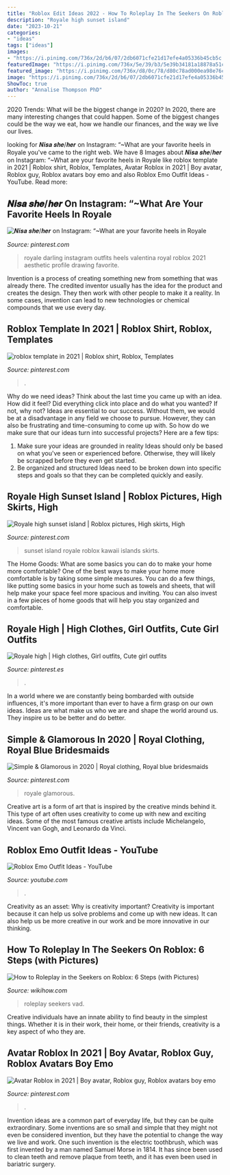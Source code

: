 ```yaml
---
title: "Roblox Edit Ideas 2022 - How To Roleplay In The Seekers On Roblox: 6 Steps (with Pictures)"
description: "Royale high sunset island"
date: "2023-10-21"
categories:
- "ideas"
tags: ["ideas"]
images:
- "https://i.pinimg.com/736x/2d/b6/07/2db6071cfe21d17efe4a05336b45cb5c.jpg"
featuredImage: "https://i.pinimg.com/736x/5e/39/b3/5e39b34181a18878a51c5aeaad6863cd.jpg"
featured_image: "https://i.pinimg.com/736x/d8/0c/78/d80c78ad000ea98e76c43eef2439de03.jpg"
image: "https://i.pinimg.com/736x/2d/b6/07/2db6071cfe21d17efe4a05336b45cb5c.jpg"
ShowToc: true
author: "Annalise Thompson PhD"
---
```



2020 Trends: What will be the biggest change in 2020?
In 2020, there are many interesting changes that could happen. Some of the biggest changes could be the way we eat, how we handle our finances, and the way we live our lives.

	

		
looking for 𝑵𝒊𝒔𝒂 𝒔𝒉𝒆/𝒉𝒆𝒓 on Instagram: “~What are your favorite heels in Royale you've came to the right web. We have 8 Images about 𝑵𝒊𝒔𝒂 𝒔𝒉𝒆/𝒉𝒆𝒓 on Instagram: “~What are your favorite heels in Royale like roblox template in 2021 | Roblox shirt, Roblox, Templates, Avatar Roblox in 2021 | Boy avatar, Roblox guy, Roblox avatars boy emo and also Roblox Emo Outfit Ideas - YouTube. Read more:
		
    
## 𝑵𝒊𝒔𝒂 𝒔𝒉𝒆/𝒉𝒆𝒓 On Instagram: “~What Are Your Favorite Heels In Royale

<img loading=lazy src="https://i.pinimg.com/736x/0c/c7/ae/0cc7ae8752f2b8b9f12a44339440ee48.jpg" onerror="this.onerror=null;this.src='https://tse3.mm.bing.net/th?id=OIP.HyuDJ4txEHdIX0Zq0OqVKwHaGq&amp;pid=15.1';" alt="𝑵𝒊𝒔𝒂 𝒔𝒉𝒆/𝒉𝒆𝒓 on Instagram: “~What are your favorite heels in Royale">

_Source: pinterest.com_

>royale darling instagram outfits heels valentina royal roblox 2021 aesthetic profile drawing favorite. 

	

Invention is a process of creating something new from something that was already there. The credited inventor usually has the idea for the product and creates the design. They then work with other people to make it a reality. In some cases, invention can lead to new technologies or chemical compounds that we use every day.

    
## Roblox Template In 2021 | Roblox Shirt, Roblox, Templates

<img loading=lazy src="https://i.pinimg.com/736x/5e/39/b3/5e39b34181a18878a51c5aeaad6863cd.jpg" onerror="this.onerror=null;this.src='https://tse3.mm.bing.net/th?id=OIP.gsr30A3jLMzxaiMqMLMl5wHaHE&amp;pid=15.1';" alt="roblox template in 2021 | Roblox shirt, Roblox, Templates">

_Source: pinterest.com_

>. 

	

Why do we need ideas?
Think about the last time you came up with an idea. How did it feel? Did everything click into place and do what you wanted? If not, why not?
Ideas are essential to our success. Without them, we would be at a disadvantage in any field we choose to pursue. However, they can also be frustrating and time-consuming to come up with. So how do we make sure that our ideas turn into successful projects? Here are a few tips: 

1) Make sure your ideas are grounded in reality 
Ideas should only be based on what you've seen or experienced before. Otherwise, they will likely be scrapped before they even get started. 
2) Be organized and structured 
Ideas need to be broken down into specific steps and goals so that they can be completed quickly and easily.

    
## Royale High Sunset Island | Roblox Pictures, High Skirts, High

<img loading=lazy src="https://i.pinimg.com/736x/30/1e/17/301e1726bb7d25e88c76a55783a894fa.jpg" onerror="this.onerror=null;this.src='https://tse1.mm.bing.net/th?id=OIP.uRomONLzdRlpWyHosiyiowHaDJ&amp;pid=15.1';" alt="Royale high sunset island | Roblox pictures, High skirts, High">

_Source: pinterest.com_

>sunset island royale roblox kawaii islands skirts. 

	

The Home Goods: What are some basics you can do to make your home more comfortable?
One of the best ways to make your home more comfortable is by taking some simple measures. You can do a few things, like putting some basics in your home such as towels and sheets, that will help make your space feel more spacious and inviting. You can also invest in a few pieces of home goods that will help you stay organized and comfortable.

    
## Royale High | High Clothes, Girl Outfits, Cute Girl Outfits

<img loading=lazy src="https://i.pinimg.com/736x/d8/0c/78/d80c78ad000ea98e76c43eef2439de03.jpg" onerror="this.onerror=null;this.src='https://tse4.mm.bing.net/th?id=OIP.8kEqRvmJvpQL-oMec0AR_AHaHa&amp;pid=15.1';" alt="Royale high | High clothes, Girl outfits, Cute girl outfits">

_Source: pinterest.es_

>. 

	

In a world where we are constantly being bombarded with outside influences, it's more important than ever to have a firm grasp on our own ideas. Ideas are what make us who we are and shape the world around us. They inspire us to be better and do better.

    
## Simple &amp; Glamorous In 2020 | Royal Clothing, Royal Blue Bridesmaids

<img loading=lazy src="https://i.pinimg.com/736x/dd/14/65/dd146526394506460c22ec71576daee1.jpg" onerror="this.onerror=null;this.src='https://tse1.mm.bing.net/th?id=OIP.8E2LgtXHtXnP13YnErT22AHaFN&amp;pid=15.1';" alt="Simple &amp; Glamorous in 2020 | Royal clothing, Royal blue bridesmaids">

_Source: pinterest.com_

>royale glamorous. 

	

Creative art is a form of art that is inspired by the creative minds behind it. This type of art often uses creativity to come up with new and exciting ideas. Some of the most famous creative artists include Michelangelo, Vincent van Gogh, and Leonardo da Vinci.

    
## Roblox Emo Outfit Ideas - YouTube

<img loading=lazy src="https://i.ytimg.com/vi/J5JK0d6Oha0/maxresdefault.jpg" onerror="this.onerror=null;this.src='https://tse2.mm.bing.net/th?id=OIP.fCUAAnU67d-06S7_Skp7qwHaEK&amp;pid=15.1';" alt="Roblox Emo Outfit Ideas - YouTube">

_Source: youtube.com_

>. 

	

Creativity as an asset: Why is creativity important?
Creativity is important because it can help us solve problems and come up with new ideas. It can also help us be more creative in our work and be more innovative in our thinking.

    
## How To Roleplay In The Seekers On Roblox: 6 Steps (with Pictures)

<img loading=lazy src="https://www.wikihow.com/images/b/b3/Roleplay-in-the-Seekers-on-Roblox-Step-6-Version-2.jpg" onerror="this.onerror=null;this.src='https://tse1.mm.bing.net/th?id=OIP.X0dA-HZsH0H5-_QQYymjuQHaET&amp;pid=15.1';" alt="How to Roleplay in the Seekers on Roblox: 6 Steps (with Pictures)">

_Source: wikihow.com_

>roleplay seekers vad. 

	

Creative individuals have an innate ability to find beauty in the simplest things. Whether it is in their work, their home, or their friends, creativity is a key aspect of who they are.

    
## Avatar Roblox In 2021 | Boy Avatar, Roblox Guy, Roblox Avatars Boy Emo

<img loading=lazy src="https://i.pinimg.com/736x/2d/b6/07/2db6071cfe21d17efe4a05336b45cb5c.jpg" onerror="this.onerror=null;this.src='https://tse2.mm.bing.net/th?id=OIP.dC8rU1ehKZvvKs1iV1JidQAAAA&amp;pid=15.1';" alt="Avatar Roblox in 2021 | Boy avatar, Roblox guy, Roblox avatars boy emo">

_Source: pinterest.com_

>. 

	

Invention ideas are a common part of everyday life, but they can be quite extraordinary. Some inventions are so small and simple that they might not even be considered invention, but they have the potential to change the way we live and work. One such invention is the electric toothbrush, which was first invented by a man named Samuel Morse in 1814. It has since been used to clean teeth and remove plaque from teeth, and it has even been used in bariatric surgery.

